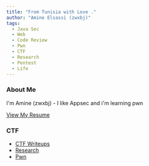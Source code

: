 ```yaml
---
title: "From Tunisia with Love ."
author: "Amine Elsassi (zwxbj)"
tags:
  - Java Sec
  - Web
  - Code Review
  - Pwn
  - CTF
  - Research
  - Pentest
  - Life
---
```


### About Me 

I'm Amine (zwxbj) - I like Appsec and i'm learning pwn 

[View My Resume](./resume/Amine.cv.eng.pdf)

### CTF 
- [CTF Writeups](./ctf-web/)
- [Research](./research/)
- [Pwn](./ctf-pwn/)